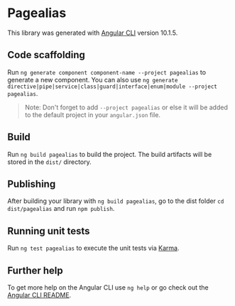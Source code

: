 # Pagealias

This library was generated with [Angular CLI](https://github.com/angular/angular-cli) version 10.1.5.

## Code scaffolding

Run `ng generate component component-name --project pagealias` to generate a new component. You can also use `ng generate directive|pipe|service|class|guard|interface|enum|module --project pagealias`.
> Note: Don't forget to add `--project pagealias` or else it will be added to the default project in your `angular.json` file. 

## Build

Run `ng build pagealias` to build the project. The build artifacts will be stored in the `dist/` directory.

## Publishing

After building your library with `ng build pagealias`, go to the dist folder `cd dist/pagealias` and run `npm publish`.

## Running unit tests

Run `ng test pagealias` to execute the unit tests via [Karma](https://karma-runner.github.io).

## Further help

To get more help on the Angular CLI use `ng help` or go check out the [Angular CLI README](https://github.com/angular/angular-cli/blob/master/README.md).
